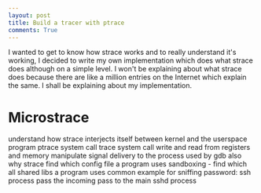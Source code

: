 ```yaml
---
layout: post
title: Build a tracer with ptrace
comments: True
---
```


I wanted to get to know how strace works and to really understand it's working, I decided to write my own implementation which does what strace does although on a simple level. I won't be explaining about what strace does because there are like a million entries on the Internet which explain the same. I shall be explaining about my implementation. 

# Microstrace

understand how strace interjects itself between kernel and the userspace program
ptrace system call
	trace system call
	write and read from registers and memory
	manipulate signal delivery to the process
	used by gdb also
why strace 
	find which config file a program uses
	sandboxing - find which all shared libs a program uses
	common example for sniffing password: ssh process pass the incoming pass to the main sshd process

